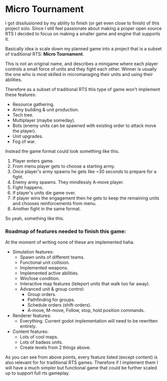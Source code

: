 # Micro Tournament

I got dissilusioned by my ability to finish (or get even close to finish) of this project solo. Since I still feel passionate about making a proper open source RTS I decided to focus on making a smaller game and engine that supports it.

Basically idea is scale down my planned game into a project that is a subset of traditional RTS: **Micro Tournament**.

This is not an original name, and describes a minigame where each player controls a small force of units and they fight each other. Winner is usually the one who is most skilled in micromanaging their units and using their abilities.

Therefore as a subset of traditional RTS this type of game won't implement these features:

- Resource gathering.
- Army building & unit production.
- Tech tree.
- Multiplayer (maybe someday).
- Bots (enemy units can be spawned with existing order to attack move the player).
- Unit upgrades.
- Fog of war.
 
 Instead the game format could look something like this.
 
1.  Player enters game.
2.  From menu player gets to choose a starting army.
3.  Once player's army spawns he gets like ~30 seconds to prepare for a fight.
4.  Enemy army spawns. They mindlessly A-move player.
5.  Fight happens. 
6.  If player's units die game over.
7.  If player wins the engagement then he gets to keep the remaining units and chooses reinforcements from menu.
8.  Another fight in the same format.

So yeah, something like this.

### Roadmap of features needed to finish this game:

At the moment of writing none of these are implemented haha.

 - Simulation features:
	- Spawn units of different teams.
	- Functional unit collision.
	- Implemented weapons.
	- Implemented active abilities.
	- Win/lose condition.
	- Interactive map features (teleport units that walk too far away).
	- Advanced unit & group control:
		- Group orders.
		- Pathfinding for groups.
		- Schedule orders (shift-orders).
		- A-move, M-move, Follow, stop, hold position commands.
- Renderer features:
	- Everything. Current godot implementation will need to be rewritten entirely.
- Content features:
	- Lots of cool maps. 
	- Lots of badass units.
	- Create levels from 2 things above.

As you can see from above points, every feature listed (except content) is also relevant for for traditional RTS games. Therefore if I implement them I will have a much simpler but functional game that could be further scaled up to support full rts gameplay. 